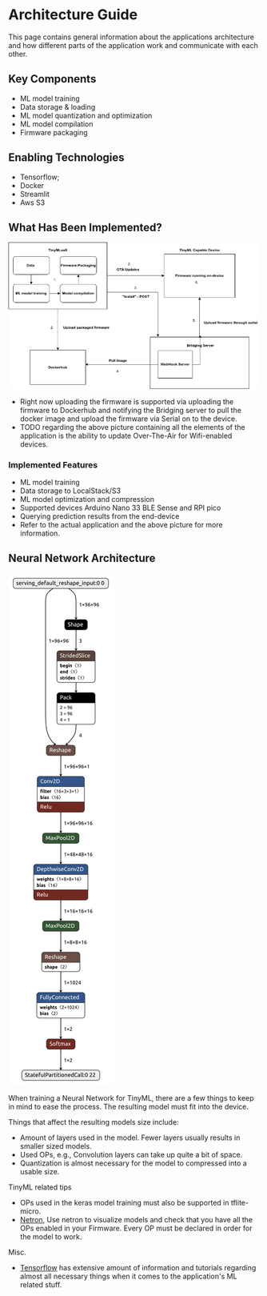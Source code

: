 # Architecture Guide

This page contains general information about the applications architecture and how different parts of the application work and communicate with each other.

## Key Components
- ML model training 
- Data storage & loading
- ML model quantization and optimization
- ML model compilation
- Firmware packaging

## Enabling Technologies
- Tensorflow;
- Docker
- Streamlit
- Aws S3

## What Has Been Implemented?

![General flow of the service](images/asd.png)

- Right now uploading the firmware is supported via uploading the firmware to Dockerhub and notifying the Bridging server to pull the docker image and upload the firmware via Serial on to the device.
- TODO regarding the above picture containing all the elements of the application is the ability to update Over-The-Air for Wifi-enabled devices.

### Implemented Features
- ML model training
- Data storage to LocalStack/S3
- ML model optimization and compression
- Supported devices Arduino Nano 33 BLE Sense and RPI pico
- Querying prediction results from the end-device
- Refer to the actual application and the above picture for more information.

## Neural Network Architecture

![Current NN Architecture](images/model.tflite.png)

When training a Neural Network for TinyML, there are a few things to keep in mind to ease the process. The resulting model must fit into the device.

Things that affect the resulting models size include:
- Amount of layers used in the model. Fewer layers usually results in smaller sized models.
- Used OPs, e.g., Convolution layers can take up quite a bit of space.
- Quantization is almost necessary for the model to compressed into a usable size.

TinyML related tips
- OPs used in the keras model training must also be supported in tflite-micro.
- [Netron](netron.app), Use netron to visualize models and check that you have all the OPs enabled in your Firmware. Every OP must be declared in order for the model to work.

Misc.
- [Tensorflow](https://www.tensorflow.org/tutorials/images/classification) has extensive amount of information and tutorials regarding almost all necessary things when it comes to the application's ML related stuff.

